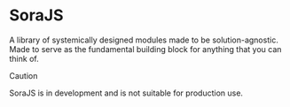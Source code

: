 # SoraJS

A library of systemically designed modules made to be solution-agnostic. Made to serve as the fundamental building block for anything that you can think of.

> [!CAUTION]
> SoraJS is in development and is not suitable for production use.
